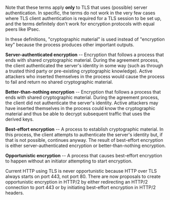 Note that these terms apply **only** to TLS that uses (possible) server authentication. In specific, the terms do not work in the very few cases where TLS client authentication is required for a TLS session to be set up, and the terms definitely don't work for encryption protocols with equal peers like IPsec.

In these definitions, "cryptographic material" is used instead of "encryption key" because the process produces other important outputs.

**Server-authenticated encryption** -- Encryption that follows a process that ends with shared cryptographic material. During the agreement process, the client authenticated the server's identity in some way (such as through a trusted third party or pre-existing cryptographic knowledge). Active attackers who inserted themselves in the process would cause the process to fail and return no shared cryptographic material. 

**Better-than-nothing encryption** -- Encryption that follows a process that ends with shared cryptographic material. During the agreement process, the client did not authenticate the server's identity. Active attackers may have inserted themselves in the process could know the cryptographic material and thus be able to decrypt subsequent traffic that uses the derived keys. 

**Best-effort encryption** -- A process to establish cryptographic material. In this process, the client attempts to authenticate the server's identity but, if that is not possible, continues anyway. The result of best-effort encryption is either server-authenticated encryption or better-than-nothing encryption.

**Opportunistic encryption** -- A process that causes best-effort encryption to happen without an initiator attempting to start encryption.

Current HTTP using TLS is never opportunistic because HTTP over TLS always starts on port 443, not port 80. There are now proposals to create opportunistic encryption in HTTP/2 by either redirecting an HTTP/2 connection to port 443 or by initiating best-effort encryption in HTTP/2 headers.
